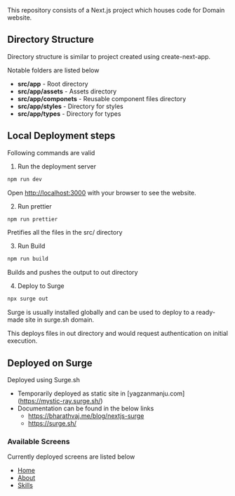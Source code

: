 This repository consists of a Next.js project which houses code for Domain website.

## Directory Structure

Directory structure is similar to project created using create-next-app.

Notable folders are listed below

- **src/app**           - Root directory
- **src/app/assets**    - Assets directory
- **src/app/componets**    - Reusable component files directory
- **src/app/styles**    - Directory for styles
- **src/app/types**    - Directory for types

## Local Deployment steps

Following commands are valid
1. Run the deployment server
```bash
npm run dev
```
Open [http://localhost:3000](http://localhost:3000) with your browser to see the website.


2. Run prettier
```bash
npm run prettier
```
Pretifies all the files in the src/ directory

3. Run Build
```bash
npm run build
```
Builds and pushes the output to out directory

4. Deploy to Surge
```bash
npx surge out
```
Surge is usually installed  globally and can be used to deploy to a ready-made site in surge.sh domain. 

This deploys files in out directory and would request authentication on initial execution.



## Deployed on Surge

Deployed using Surge.sh

- Temporarily deployed as static site in  [yagzanmanju.com] (https://mystic-ray.surge.sh/)
- Documentation can be found in the below links 
    * https://bharathvaj.me/blog/nextjs-surge
    * https://surge.sh/
### Available Screens

Currently deployed screens are listed below

- [Home](https://mystic-ray.surge.sh/) 
- [About](https://mystic-ray.surge.sh/about)
- [Skills](https://mystic-ray.surge.sh/about#skills)


